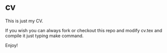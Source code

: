 cv
==

This is just my CV.

If you wish you can always fork or checkout this repo and modify cv.tex and compile it just typing make command.


Enjoy!
